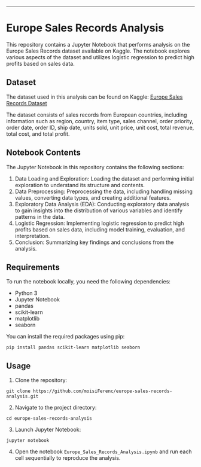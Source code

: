 
---

# Europe Sales Records Analysis

This repository contains a Jupyter Notebook that performs analysis on the Europe Sales Records dataset available on Kaggle. The notebook explores various aspects of the dataset and utilizes logistic regression to predict high profits based on sales data.

## Dataset

The dataset used in this analysis can be found on Kaggle: [Europe Sales Records Dataset](https://www.kaggle.com/datasets/mustafabayar/europe-sales-records)

The dataset consists of sales records from European countries, including information such as region, country, item type, sales channel, order priority, order date, order ID, ship date, units sold, unit price, unit cost, total revenue, total cost, and total profit.

## Notebook Contents

The Jupyter Notebook in this repository contains the following sections:

1. Data Loading and Exploration: Loading the dataset and performing initial exploration to understand its structure and contents.
2. Data Preprocessing: Preprocessing the data, including handling missing values, converting data types, and creating additional features.
3. Exploratory Data Analysis (EDA): Conducting exploratory data analysis to gain insights into the distribution of various variables and identify patterns in the data.
4. Logistic Regression: Implementing logistic regression to predict high profits based on sales data, including model training, evaluation, and interpretation.
5. Conclusion: Summarizing key findings and conclusions from the analysis.

## Requirements

To run the notebook locally, you need the following dependencies:

- Python 3
- Jupyter Notebook
- pandas
- scikit-learn
- matplotlib
- seaborn

You can install the required packages using pip:

```
pip install pandas scikit-learn matplotlib seaborn
```

## Usage

1. Clone the repository:

```
git clone https://github.com/moisiFerenc/europe-sales-records-analysis.git
```

2. Navigate to the project directory:

```
cd europe-sales-records-analysis
```

3. Launch Jupyter Notebook:

```
jupyter notebook
```

4. Open the notebook `Europe_Sales_Records_Analysis.ipynb` and run each cell sequentially to reproduce the analysis.

